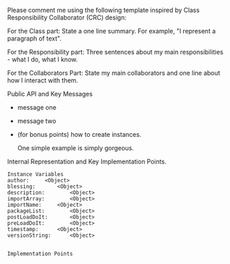 Please comment me using the following template inspired by Class Responsibility Collaborator (CRC) design:For the Class part:  State a one line summary. For example, "I represent a paragraph of text".For the Responsibility part: Three sentences about my main responsibilities - what I do, what I know.For the Collaborators Part: State my main collaborators and one line about how I interact with them. Public API and Key Messages- message one   - message two - (for bonus points) how to create instances.   One simple example is simply gorgeous. Internal Representation and Key Implementation Points.    Instance Variables	author:		<Object>	blessing:		<Object>	description:		<Object>	importArray:		<Object>	importName:		<Object>	packageList:		<Object>	postLoadDoIt:		<Object>	preLoadDoIt:		<Object>	timestamp:		<Object>	versionString:		<Object>    Implementation Points